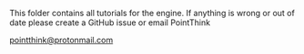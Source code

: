 This folder contains all tutorials for the engine. If anything is wrong or out of date please create a GitHub issue or email PointThink

pointthink@protonmail.com